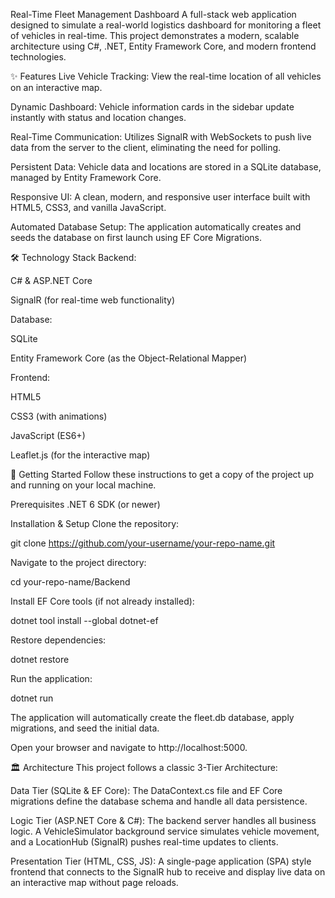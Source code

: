 Real-Time Fleet Management Dashboard
A full-stack web application designed to simulate a real-world logistics dashboard for monitoring a fleet of vehicles in real-time. This project demonstrates a modern, scalable architecture using C#, .NET, Entity Framework Core, and modern frontend technologies.

✨ Features
Live Vehicle Tracking: View the real-time location of all vehicles on an interactive map.

Dynamic Dashboard: Vehicle information cards in the sidebar update instantly with status and location changes.

Real-Time Communication: Utilizes SignalR with WebSockets to push live data from the server to the client, eliminating the need for polling.

Persistent Data: Vehicle data and locations are stored in a SQLite database, managed by Entity Framework Core.

Responsive UI: A clean, modern, and responsive user interface built with HTML5, CSS3, and vanilla JavaScript.

Automated Database Setup: The application automatically creates and seeds the database on first launch using EF Core Migrations.

🛠️ Technology Stack
Backend:

C# & ASP.NET Core

SignalR (for real-time web functionality)

Database:

SQLite

Entity Framework Core (as the Object-Relational Mapper)

Frontend:

HTML5

CSS3 (with animations)

JavaScript (ES6+)

Leaflet.js (for the interactive map)

🚀 Getting Started
Follow these instructions to get a copy of the project up and running on your local machine.

Prerequisites
.NET 6 SDK (or newer)

Installation & Setup
Clone the repository:

git clone https://github.com/your-username/your-repo-name.git

Navigate to the project directory:

cd your-repo-name/Backend

Install EF Core tools (if not already installed):

dotnet tool install --global dotnet-ef

Restore dependencies:

dotnet restore

Run the application:

dotnet run

The application will automatically create the fleet.db database, apply migrations, and seed the initial data.

Open your browser and navigate to http://localhost:5000.

🏛️ Architecture
This project follows a classic 3-Tier Architecture:

Data Tier (SQLite & EF Core): The DataContext.cs file and EF Core migrations define the database schema and handle all data persistence.

Logic Tier (ASP.NET Core & C#): The backend server handles all business logic. A VehicleSimulator background service simulates vehicle movement, and a LocationHub (SignalR) pushes real-time updates to clients.

Presentation Tier (HTML, CSS, JS): A single-page application (SPA) style frontend that connects to the SignalR hub to receive and display live data on an interactive map without page reloads.
